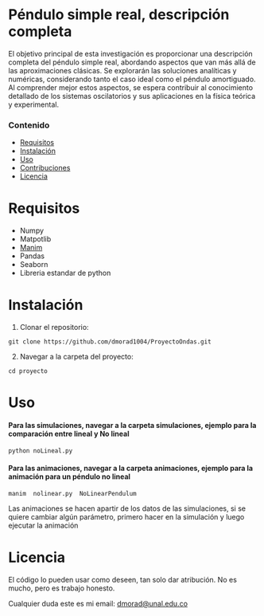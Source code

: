 # Péndulo simple real, descripción completa
El objetivo principal de esta investigación es proporcionar una descripción completa del péndulo simple real, abordando aspectos que van más allá de las aproximaciones clásicas. Se explorarán las soluciones analíticas y numéricas, considerando tanto el caso ideal como el péndulo amortiguado. Al comprender mejor estos aspectos, se espera contribuir al conocimiento detallado de los sistemas oscilatorios y sus aplicaciones en la física teórica y experimental.

### Contenido

- [Requisitos](#requisitos)
- [Instalación](#instalación)
- [Uso](#uso)
- [Contribuciones](#contribuciones)
- [Licencia](#licencia)


# Requisitos

- Numpy
- Matpotlib
- [Manim](https://github.com/manimCommunity/manim) 
- Pandas
- Seaborn
- Libreria estandar de python

# Instalación 

1. Clonar el repositorio:

```
git clone https://github.com/dmorad1004/ProyectoOndas.git
```

2. Navegar a la carpeta del proyecto:

```
cd proyecto
```
# Uso 

#### Para las simulaciones, navegar a la carpeta simulaciones, ejemplo para la comparación entre lineal y No lineal

```
python noLineal.py
```

#### Para las animaciones, navegar a la carpeta animaciones, ejemplo para la animación para un péndulo no lineal  


```
manim  nolinear.py  NoLinearPendulum
```

Las animaciones se hacen apartir de los datos de las simulaciones, si se quiere cambiar algún parámetro, primero hacer en la simulación y luego ejecutar la animación


# Licencia

El código lo pueden usar como deseen, tan solo dar atribución. No es mucho, pero es trabajo
honesto.

Cualquier duda este es mi email: dmorad@unal.edu.co


